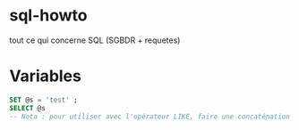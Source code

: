 # sql-howto
tout ce qui concerne SQL (SGBDR + requetes)

# Variables
```sql
SET @s = 'test' ; 
SELECT @s
-- Nota : pour utiliser avec l'opérateur LIKE, faire une concaténation %...% ; soit LIKE CONCAT('%', @s, '%')
```
